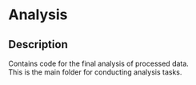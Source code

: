 # Analysis

## Description 

Contains code for the final analysis of processed data. <br>
This is the main folder for conducting analysis tasks.

